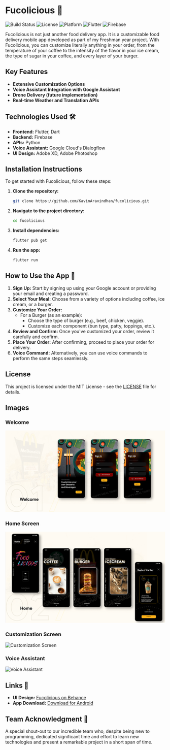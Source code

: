 # Fucolicious 🍔

![Build Status](https://img.shields.io/badge/build-stable-brightgreen)
![License](https://img.shields.io/badge/license-MIT-blue)
![Platform](https://img.shields.io/badge/platform-Android-yellow)
![Flutter](https://img.shields.io/badge/Flutter-Framework-blue?logo=flutter)
![Firebase](https://img.shields.io/badge/Firebase-Database-orange?logo=firebase)

Fucolicious is not just another food delivery app. It is a customizable food delivery mobile app developed as part of my Freshman year project. With Fucolicious, you can customize literally anything in your order, from the temperature of your coffee to the intensity of the flavor in your ice cream, the type of sugar in your coffee, and every layer of your burger.

## Key Features
- **Extensive Customization Options**
- **Voice Assistant Integration with Google Assistant**
- **Drone Delivery (future implementation)**
- **Real-time Weather and Translation APIs**

## Technologies Used 🛠️
- **Frontend:** Flutter, Dart
- **Backend:** Firebase
- **APIs:** Python
- **Voice Assistant:** Google Cloud's Dialogflow
- **UI Design:** Adobe XD, Adobe Photoshop

## Installation Instructions

To get started with Fucolicious, follow these steps:

1. **Clone the repository:**
   ```sh
   git clone https://github.com/KavinAravindhan/fucolicious.git
   ```
2. **Navigate to the project directory:**
   ```sh
   cd fucolicious
   ```
3. **Install dependencies:**
   ```sh
   flutter pub get
   ```
4. **Run the app:**
   ```sh
   flutter run
   ```

## How to Use the App 📝
1. **Sign Up:** Start by signing up using your Google account or providing your email and creating a password.
2. **Select Your Meal:** Choose from a variety of options including coffee, ice cream, or a burger.
3. **Customize Your Order:**
   - For a Burger (as an example):
     - Choose the type of burger (e.g., beef, chicken, veggie).
     - Customize each component (bun type, patty, toppings, etc.).
4. **Review and Confirm:** Once you've customized your order, review it carefully and confirm.
5. **Place Your Order:** After confirming, proceed to place your order for delivery.
6. **Voice Command:** Alternatively, you can use voice commands to perform the same steps seamlessly.

## License

This project is licensed under the MIT License - see the [LICENSE](LICENSE) file for details.

## Images

### Welcome
![Home Screen](images\Welcome.png)

### Home Screen
![Home Screen](images\Home.png)

### Customization Screen
![Customization Screen](placeholder_customization_screen_image_url)

### Voice Assistant
![Voice Assistant](placeholder_voice_assistant_image_url)

## Links 🔗

- **UI Design:** [Fucolicious on Behance](https://www.behance.net/gallery/124792429/Fucolicious-Food-Delivery-App)
- **App Download:** [Download for Android](https://drive.google.com/file/d/1fozH4RA2frpc9tTBC9-SjB0_TCEEfoiN/view?usp=sharing)

## Team Acknowledgment 🙌

A special shout-out to our incredible team who, despite being new to programming, dedicated significant time and effort to learn new technologies and present a remarkable project in a short span of time.
